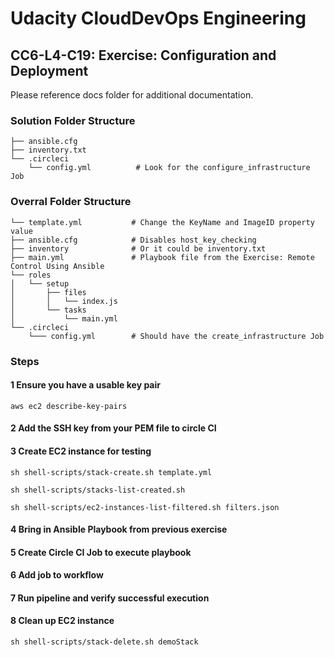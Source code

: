# Udacity CloudDevOps Engineering

## CC6-L4-C19: Exercise: Configuration and Deployment

Please reference docs folder for additional documentation.

### Solution Folder Structure

```folder-structure
├── ansible.cfg
├── inventory.txt             
└── .circleci
    └── config.yml          # Look for the configure_infrastructure Job
```

### Overral Folder Structure

```folder-structure
└── template.yml           # Change the KeyName and ImageID property value
├── ansible.cfg            # Disables host_key_checking 
├── inventory              # Or it could be inventory.txt
├── main.yml               # Playbook file from the Exercise: Remote Control Using Ansible
└── roles
│   └── setup
│       ├── files
│       │   └── index.js
│       └── tasks
│           └── main.yml
└── .circleci
    └─── config.yml        # Should have the create_infrastructure Job
```

### Steps

#### 1 Ensure you have a usable key pair

```shell
aws ec2 describe-key-pairs
```

#### 2 Add the SSH key from your PEM file to circle CI

#### 3 Create EC2 instance for testing

```shell
sh shell-scripts/stack-create.sh template.yml
```

```shell
sh shell-scripts/stacks-list-created.sh
```

```shell
sh shell-scripts/ec2-instances-list-filtered.sh filters.json
```

#### 4 Bring in Ansible Playbook from previous exercise

#### 5 Create Circle CI Job to execute playbook

#### 6 Add job to workflow

#### 7 Run pipeline and verify successful execution

#### 8 Clean up EC2 instance

```shell
sh shell-scripts/stack-delete.sh demoStack
```
